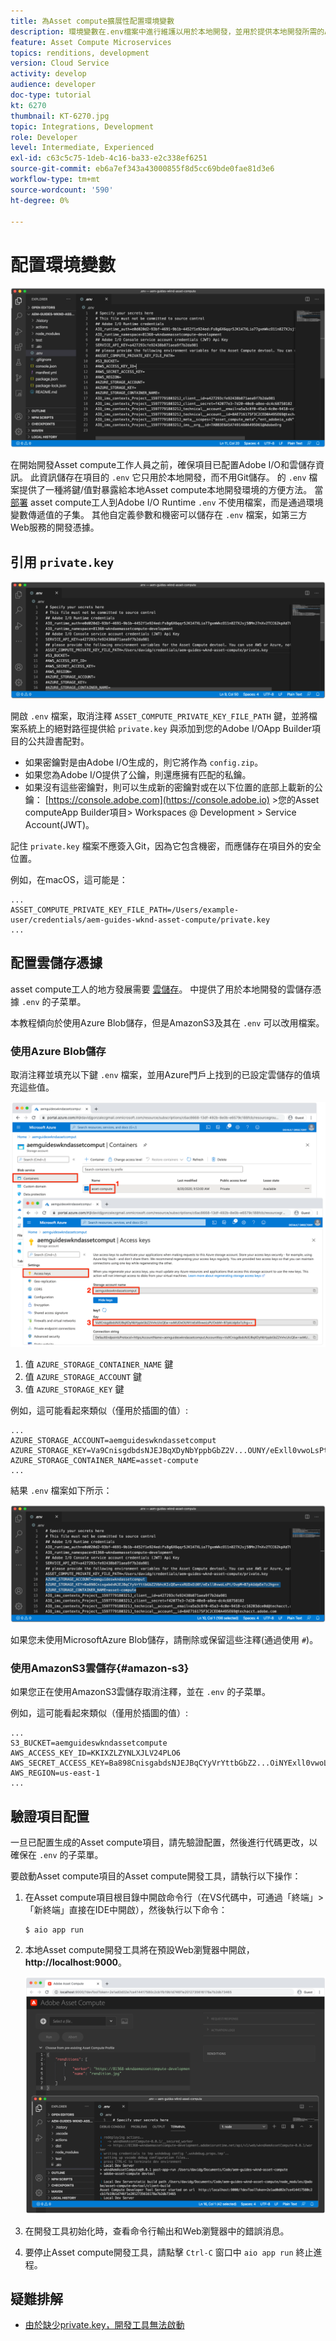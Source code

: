 ```yaml
---
title: 為Asset compute擴展性配置環境變數
description: 環境變數在.env檔案中進行維護以用於本地開發，並用於提供本地開發所需的Adobe I/O憑據和雲儲存憑據。
feature: Asset Compute Microservices
topics: renditions, development
version: Cloud Service
activity: develop
audience: developer
doc-type: tutorial
kt: 6270
thumbnail: KT-6270.jpg
topic: Integrations, Development
role: Developer
level: Intermediate, Experienced
exl-id: c63c5c75-1deb-4c16-ba33-e2c338ef6251
source-git-commit: eb6a7ef343a43000855f8d5cc69bde0fae81d3e6
workflow-type: tm+mt
source-wordcount: '590'
ht-degree: 0%

---
```


# 配置環境變數

![點環境檔案](assets/environment-variables/dot-env-file.png)

在開始開發Asset compute工作人員之前，確保項目已配置Adobe I/O和雲儲存資訊。 此資訊儲存在項目的 `.env`  它只用於本地開發，而不用Git儲存。 的 `.env` 檔案提供了一種將鍵/值對暴露給本地Asset compute本地開發環境的方便方法。 當 [部署](../deploy/runtime.md) asset compute工人到Adobe I/O Runtime `.env` 不使用檔案，而是通過環境變數傳遞值的子集。 其他自定義參數和機密可以儲存在 `.env` 檔案，如第三方Web服務的開發憑據。

## 引用 `private.key`

![私鑰](assets/environment-variables/private-key.png)

開啟 `.env` 檔案，取消注釋 `ASSET_COMPUTE_PRIVATE_KEY_FILE_PATH` 鍵，並將檔案系統上的絕對路徑提供給 `private.key` 與添加到您的Adobe I/OApp Builder項目的公共證書配對。

+ 如果密鑰對是由Adobe I/O生成的，則它將作為  `config.zip`。
+ 如果您為Adobe I/O提供了公鑰，則還應擁有匹配的私鑰。
+ 如果沒有這些密鑰對，則可以生成新的密鑰對或在以下位置的底部上載新的公鑰：
   [https://console.adobe.com](https://console.adobe.io) >您的Asset computeApp Builder項目> Workspaces @ Development > Service Account(JWT)。

記住 `private.key` 檔案不應簽入Git，因為它包含機密，而應儲存在項目外的安全位置。

例如，在macOS，這可能是：

```
...
ASSET_COMPUTE_PRIVATE_KEY_FILE_PATH=/Users/example-user/credentials/aem-guides-wknd-asset-compute/private.key
...
```

## 配置雲儲存憑據

asset compute工人的地方發展需要 [雲儲存](../set-up/accounts-and-services.md#cloud-storage)。 中提供了用於本地開發的雲儲存憑據 `.env` 的子菜單。

本教程傾向於使用Azure Blob儲存，但是AmazonS3及其在 `.env` 可以改用檔案。

### 使用Azure Blob儲存

取消注釋並填充以下鍵 `.env` 檔案，並用Azure門戶上找到的已設定雲儲存的值填充這些值。

![Azure Blob儲存](./assets/environment-variables/azure-portal-credentials.png)

1. 值 `AZURE_STORAGE_CONTAINER_NAME` 鍵
1. 值 `AZURE_STORAGE_ACCOUNT` 鍵
1. 值 `AZURE_STORAGE_KEY` 鍵

例如，這可能看起來類似（僅用於插圖的值）:

```
...
AZURE_STORAGE_ACCOUNT=aemguideswkndassetcomput
AZURE_STORAGE_KEY=Va9CnisgdbdsNJEJBqXDyNbYppbGbZ2V...OUNY/eExll0vwoLsPt/OvbM+B7pkUdpEe7zJhg==
AZURE_STORAGE_CONTAINER_NAME=asset-compute
...
```

結果 `.env` 檔案如下所示：

![Azure Blob儲存憑據](assets/environment-variables/cloud-storage-credentials.png)

如果您未使用MicrosoftAzure Blob儲存，請刪除或保留這些注釋(通過使用 `#`)。

### 使用AmazonS3雲儲存{#amazon-s3}

如果您正在使用AmazonS3雲儲存取消注釋，並在 `.env` 的子菜單。

例如，這可能看起來類似（僅用於插圖的值）:

```
...
S3_BUCKET=aemguideswkndassetcompute
AWS_ACCESS_KEY_ID=KKIXZLZYNLXJLV24PLO6
AWS_SECRET_ACCESS_KEY=Ba898CnisgabdsNJEJBqCYyVrYttbGbZ2...OiNYExll0vwoLsPtOv
AWS_REGION=us-east-1
...
```

## 驗證項目配置

一旦已配置生成的Asset compute項目，請先驗證配置，然後進行代碼更改，以確保在 `.env` 的子菜單。

要啟動Asset compute項目的Asset compute開發工具，請執行以下操作：

1. 在Asset compute項目根目錄中開啟命令行（在VS代碼中，可通過「終端」>「新終端」直接在IDE中開啟），然後執行以下命令：

   ```
   $ aio app run
   ```

1. 本地Asset compute開發工具將在預設Web瀏覽器中開啟， __http://localhost:9000__。

   ![aio應用程式運行](assets/environment-variables/aio-app-run.png)

1. 在開發工具初始化時，查看命令行輸出和Web瀏覽器中的錯誤消息。
1. 要停止Asset compute開發工具，請點擊 `Ctrl-C` 窗口中 `aio app run` 終止進程。

## 疑難排解

+ [由於缺少private.key，開發工具無法啟動](../troubleshooting.md#missing-private-key)
